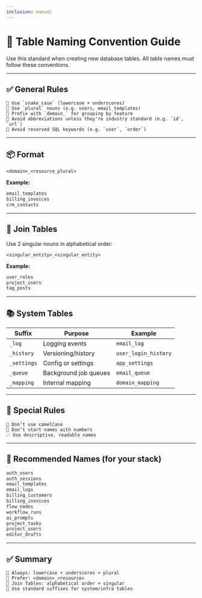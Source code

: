 ```yaml
---
inclusion: manual
---
```


# 📘 Table Naming Convention Guide

Use this standard when creating new database tables. All table names must follow these conventions.

---

## ✅ General Rules

```
🔹 Use `snake_case` (lowercase + underscores)
🔹 Use `plural` nouns (e.g. users, email_templates)
🔹 Prefix with `domain_` for grouping by feature
🔹 Avoid abbreviations unless they're industry standard (e.g. `id`, `url`)
🔹 Avoid reserved SQL keywords (e.g. `user`, `order`)
```

---

## 📦 Format

```
<domain>_<resource_plural>
```

**Example:**
```sql
email_templates
billing_invoices
crm_contacts
```

---

## 🧩 Join Tables

Use 2 singular nouns in alphabetical order:
```
<singular_entity>_<singular_entity>
```

**Example:**
```sql
user_roles
project_users
tag_posts
```

---

## 📚 System Tables

| Suffix         | Purpose                  | Example              |
|----------------|--------------------------|----------------------|
| `_log`         | Logging events           | `email_log`          |
| `_history`     | Versioning/history       | `user_login_history` |
| `_settings`    | Config or settings       | `app_settings`       |
| `_queue`       | Background job queues    | `email_queue`        |
| `_mapping`     | Internal mapping         | `domain_mapping`     |

---

## 🔐 Special Rules

```
🛑 Don’t use camelCase
🛑 Don’t start names with numbers
✅ Use descriptive, readable names
```

---

## 🧪 Recommended Names (for your stack)

```sql
auth_users
auth_sessions
email_templates
email_logs
billing_customers
billing_invoices
flow_nodes
workflow_runs
ai_prompts
project_tasks
project_users
editor_drafts
```

---

## ✅ Summary

```
📌 Always: lowercase + underscores + plural
📌 Prefer: <domain>_<resource>
📌 Join Tables: alphabetical order + singular
📌 Use standard suffixes for system/infra tables
